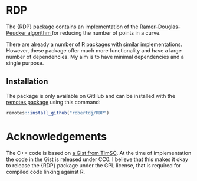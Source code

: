 # RDP

<!-- badges: start -->
<!-- badges: end -->

The {RDP} package contains an implementation of the [Ramer–Douglas–Peucker algorithm
](https://en.wikipedia.org/wiki/Ramer%E2%80%93Douglas%E2%80%93Peucker_algorithm) for reducing the number of points in a curve.

There are already a number of R packages with similar implementations.
However, these package offer much more functionality and have a large number of dependencies.
My aim is to have minimal dependencies and a single purpose.


## Installation

The package is only available on GitHub and can be installed with the [remotes package]() using this command:

``` r
remotes::install_github("robertdj/RDP")
```


# Acknowledgements

The C++ code is based on [a Gist from TimSC](https://gist.github.com/TimSC/0813573d77734bcb6f2cd2cf6cc7aa51).
At the time of implementation the code in the Gist is released under CC0. 
I believe that this makes it okay to release the {RDP} package under the GPL license, that is required for compiled code linking against R.

